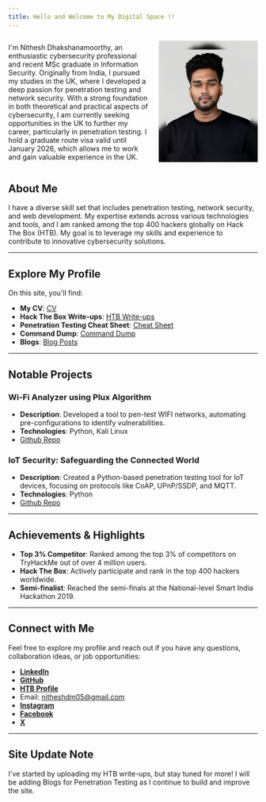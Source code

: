 ```yaml
---
title: Hello and Welcome to My Digital Space !!
---
```

<div style="display: flex; align-items: center;">
  <div style="flex: 1;">
    <p style="font-size: 1em;">I'm Nithesh Dhakshanamoorthy, an enthusiastic cybersecurity professional and recent MSc graduate in Information Security. Originally from India, I pursued my studies in the UK, where I developed a deep passion for penetration testing and network security. With a strong foundation in both theoretical and practical aspects of cybersecurity, I am currently seeking opportunities in the UK to further my career, particularly in penetration testing. I hold a graduate route visa valid until January 2026, which allows me to work and gain valuable experience in the UK.</p>
  </div>
  <div style="flex: 0 0 auto; padding-left: 20px;">
    <img src="My-Profile-Pic.jpg" alt="Profile Picture" style="width: 200px;"/>
  </div>
</div>

## About Me

I have a diverse skill set that includes penetration testing, network security, and web development. My expertise extends across various technologies and tools, and I am ranked among the top 400 hackers globally on Hack The Box (HTB). My goal is to leverage my skills and experience to contribute to innovative cybersecurity solutions.

---

## Explore My Profile

On this site, you'll find:

- **My CV**: [CV](Cv.md)
- **Hack The Box Write-ups**: [HTB Write-ups](HTB.md)
- **Penetration Testing Cheat Sheet**: [Cheat Sheet](Penetration-Testing-Cheat-Sheet.md)
- **Command Dump**: [Command Dump](Command-Dump.md)
- **Blogs**: [Blog Posts](Blogs.md)

---

## Notable Projects

### Wi-Fi Analyzer using Plux Algorithm
- **Description**: Developed a tool to pen-test WIFI networks, automating pre-configurations to identify vulnerabilities.
- **Technologies**: Python, Kali Linux
- [Github Repo](https://github.com/NitheshD05/Wifi-analyser)

### IoT Security: Safeguarding the Connected World
- **Description**: Created a Python-based penetration testing tool for IoT devices, focusing on protocols like CoAP, UPnP/SSDP, and MQTT.
- **Technologies**: Python
- [Github Repo](https://github.com/NitheshD05/IOT-Security)

---

## Achievements & Highlights

- **Top 3% Competitor**: Ranked among the top 3% of competitors on TryHackMe out of over 4 million users.
- **Hack The Box**: Actively participate and rank in the top 400 hackers worldwide.
- **Semi-finalist**: Reached the semi-finals at the National-level Smart India Hackathon 2019.

---

## Connect with Me

Feel free to explore my profile and reach out if you have any questions, collaboration ideas, or job opportunities:
- [**LinkedIn**](https://www.linkedin.com/in/nithesh-dhakshanamoorthy-2541111b3)
- [**GitHub**](https://github.com/NitheshD05)
- [**HTB Profile**](https://app.hackthebox.com/profile/1701603)
- Email: nitheshdm05@gmail.com
- [**Instagram**](https://www.instagram.com/nithesh_dm/)
- [**Facebook**](https://www.facebook.com/nithesh.d.1?mibextid=ZbWKwL)
- [**X**](https://x.com/05Nithesh)

---

## Site Update Note

I've started by uploading my HTB write-ups, but stay tuned for more! I will be adding Blogs for Penetration Testing as I continue to build and improve the site.

